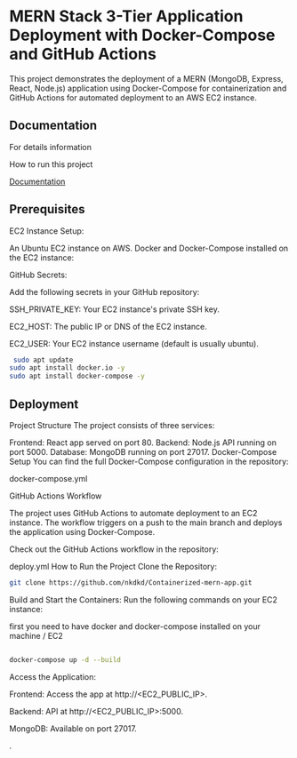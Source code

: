 
# MERN Stack 3-Tier Application Deployment with Docker-Compose and GitHub Actions

This project demonstrates the deployment of a MERN (MongoDB, Express, React, Node.js) application using Docker-Compose for containerization and GitHub Actions for automated deployment to an AWS EC2 instance.


## Documentation

For details information 

How to run this project 

[Documentation](https://github.com/nkdkd/Containerized-mern-app/blob/main/docs/mrikal_documents.pdf)

## Prerequisites
EC2 Instance Setup:

An Ubuntu EC2 instance on AWS.
Docker and Docker-Compose installed on the EC2 instance:

GitHub Secrets:

Add the following secrets in your GitHub repository: 

SSH_PRIVATE_KEY: Your EC2 instance's private SSH key.

EC2_HOST: The public IP or DNS of the EC2 instance.

EC2_USER: Your EC2 instance username (default is usually ubuntu).




```bash
 sudo apt update
sudo apt install docker.io -y
sudo apt install docker-compose -y
```
    
## Deployment

Project Structure
The project consists of three services:

Frontend: React app served on port 80.
Backend: Node.js API running on port 5000.
Database: MongoDB running on port 27017.
Docker-Compose Setup
You can find the full Docker-Compose configuration in the repository:

docker-compose.yml


GitHub Actions Workflow


The project uses GitHub Actions to automate deployment to an EC2 instance. The workflow triggers on a push to the main branch and deploys the application using Docker-Compose.

Check out the GitHub Actions workflow in the repository:

deploy.yml
How to Run the Project
Clone the Repository:

```bash
git clone https://github.com/nkdkd/Containerized-mern-app.git
```
Build and Start the Containers: Run the following commands on your EC2 instance:


first you need to have docker and docker-compose installed on your machine / EC2 
```bash

docker-compose up -d --build
```
Access the Application:

Frontend: Access the app at http://<EC2_PUBLIC_IP>.

Backend: API at http://<EC2_PUBLIC_IP>:5000.

MongoDB: Available on port 27017.

.




